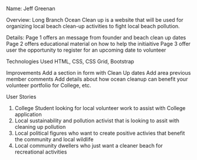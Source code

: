 Name: Jeff Greenan

Overview: Long Branch Ocean Clean up is a website that will be used for organizing local beach clean-up activities to fight local beach pollution.

Details: 
Page 1 offers an message from founder and beach clean up dates
Page 2 offers educational material on how to help the initiaitive
Page 3 offer user the opportunity to register for an upcoming date to volunteer

Technologies Used
HTML, CSS, CSS Grid, Bootstrap

Improvements
Add a section in form with Clean Up dates
Add area previous member comments
Add details about how ocean cleanup can benefit your volunteer portfolio for College, etc.

User Stories
1. College Student looking for local volunteer work to assist with College application
2. Local sustainability and pollution activist that is looking to assit with cleaning up pollution
3. Local political figures who want to create positive activies that benefit the community and local wildlife
4. Local community dwellers who just want a cleaner beach for recreational activities